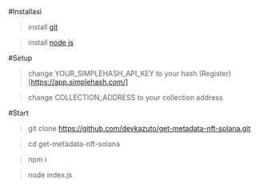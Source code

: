 #Installasi
> install [git](https://git-scm.com/downloads)

> install [node js](https://nodejs.org/en)

#Setup
> change YOUR_SIMPLEHASH_API_KEY to your hash (Register)[https://app.simplehash.com/]

> change COLLECTION_ADDRESS to your collection address

#Start
> git clone https://github.com/devkazuto/get-metadata-nft-solana.git

> cd get-metadata-nft-solana

> npm i

> node index.js